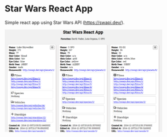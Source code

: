 # Star Wars React App
Simple react app using Star Wars API (https://swapi.dev/).
<p align="center">
 <img src="/.github/screenshot_001.png">
</p>
